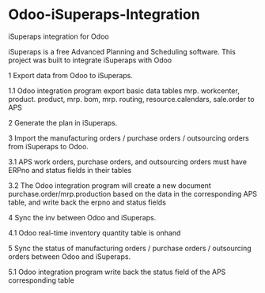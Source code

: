 # Odoo-iSuperaps-Integration
iSuperaps integration for Odoo

iSuperaps is a free Advanced Planning and Scheduling software. This project was built to integrate iSuperaps with  Odoo

1 Export data from Odoo to iSuperaps.

1.1 Odoo integration program export basic data tables mrp. workcenter, product. product, mrp. bom, mrp. routing, resource.calendars, sale.order to APS

2 Generate the plan in iSuperaps.

3 Import the manufacturing orders / purchase orders / outsourcing orders from iSuperaps to Odoo.

3.1 APS work orders, purchase orders, and outsourcing orders must have ERPno and status fields in their tables

3.2 The Odoo integration program will create a new document purchase.order/mrp.production based on the data in the corresponding APS table, and write back the erpno and status fields

4 Sync the inv between Odoo and iSuperaps.

4.1 Odoo real-time inventory quantity table is onhand

5 Sync the status of manufacturing orders / purchase orders / outsourcing orders between Odoo and iSuperaps.

5.1 Odoo integration program write back the status field of the APS corresponding table
